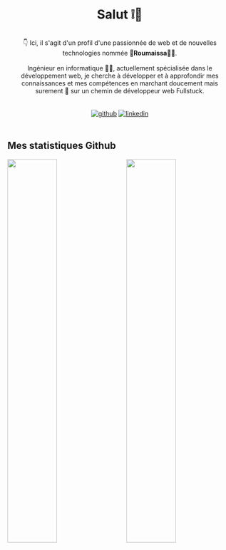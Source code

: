 # <div align="center">Salut ❕👋</div>
<br/>


<div align="center">👇 Ici, il s'agit d'un profil d'une passionnée de web et de nouvelles technologies nommée 🌟<b>Roumaissa</b>🌟😉.</div>
<br/>


<div align="center"> Ingénieur en informatique 👩‍💻, actuellement spécialisée dans le développement web, je cherche à développer et  à approfondir  mes connaissances et mes compétences en marchant doucement mais surement 🐢 sur un chemin de développeur web Fullstuck. </div>
<br/><br/>


<div align="center">
<a href="https://github.com/MaissaRou" target="_blank">
<img src=https://img.shields.io/badge/github-%2324292e.svg?&style=for-the-badge&logo=github&logoColor=white alt=github style="margin-bottom: 5px;" /></a>
<a href="https://linkedin.com/in/roumaissa-lachgar" target="_blank">
<img src=https://img.shields.io/badge/linkedin-%231E77B5.svg?&style=for-the-badge&logo=linkedin&logoColor=white alt=linkedin style="margin-bottom: 5px;" /></a> 
</div>
<br/>


## Mes statistiques Github    
<img align="left" width="47%" src="https://github-readme-stats.vercel.app/api?username=maissarou&count_private=true&show_icons=true&theme=github_dark" />
<img align="right" width="47%" src="https://github-readme-stats.vercel.app/api/top-langs/?username=maissarou&layout=compact&theme=github_dark" />
  
